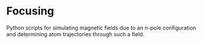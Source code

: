 # Focusing
Python scripts for simulating magnetic fields due to an n-pole configuration and determining atom trajectories through such a field.
